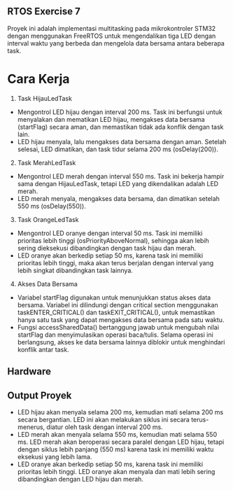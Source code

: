 ## RTOS Exercise 7 

Proyek ini adalah implementasi multitasking pada mikrokontroler STM32 dengan menggunakan FreeRTOS untuk mengendalikan tiga LED dengan interval waktu yang berbeda dan mengelola data bersama antara beberapa task.

# Cara Kerja 
1. Task HijauLedTask
* Mengontrol LED hijau dengan interval 200 ms. Task ini berfungsi untuk menyalakan dan mematikan LED hijau, mengakses data bersama (startFlag) secara aman, dan memastikan tidak ada konflik dengan task lain. 
* LED hijau menyala, lalu mengakses data bersama dengan aman. Setelah selesai, LED dimatikan, dan task tidur selama 200 ms (osDelay(200)).
2. Task MerahLedTask
* Mengontrol LED merah dengan interval 550 ms. Task ini bekerja hampir sama dengan HijauLedTask, tetapi LED yang dikendalikan adalah LED merah.
* LED merah menyala, mengakses data bersama, dan dimatikan setelah 550 ms (osDelay(550)).
3. Task OrangeLedTask
* Mengontrol LED oranye dengan interval 50 ms. Task ini memiliki prioritas lebih tinggi (osPriorityAboveNormal), sehingga akan lebih sering dieksekusi dibandingkan dengan task hijau dan merah.
* LED oranye akan berkedip setiap 50 ms, karena task ini memiliki prioritas lebih tinggi, maka akan terus berjalan dengan interval yang lebih singkat dibandingkan task lainnya.
4. Akses Data Bersama
* Variabel startFlag digunakan untuk menunjukkan status akses data bersama. Variabel ini dilindungi dengan critical section menggunakan taskENTER_CRITICAL() dan taskEXIT_CRITICAL(), untuk memastikan hanya satu task yang dapat mengakses data bersama pada satu waktu.
* Fungsi accessSharedData() bertanggung jawab untuk mengubah nilai startFlag dan menyimulasikan operasi baca/tulis. Selama operasi ini berlangsung, akses ke data bersama lainnya diblokir untuk menghindari konflik antar task.

## Hardware 

## Output Proyek 
* LED hijau akan menyala selama 200 ms, kemudian mati selama 200 ms secara bergantian.
LED ini akan melakukan siklus ini secara terus-menerus, diatur oleh task dengan interval 200 ms.
* LED merah akan menyala selama 550 ms, kemudian mati selama 550 ms.
LED merah akan beroperasi secara paralel dengan LED hijau, tetapi dengan siklus lebih panjang (550 ms) karena task ini memiliki waktu eksekusi yang lebih lama.
* LED oranye akan berkedip setiap 50 ms, karena task ini memiliki prioritas lebih tinggi. LED oranye akan menyala dan mati lebih sering dibandingkan dengan LED hijau dan merah.
